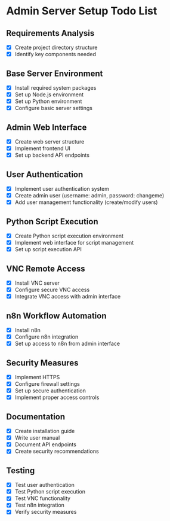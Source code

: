 # Admin Server Setup Todo List

## Requirements Analysis
- [x] Create project directory structure
- [x] Identify key components needed

## Base Server Environment
- [x] Install required system packages
- [x] Set up Node.js environment
- [x] Set up Python environment
- [x] Configure basic server settings

## Admin Web Interface
- [x] Create web server structure
- [x] Implement frontend UI
- [x] Set up backend API endpoints

## User Authentication
- [x] Implement user authentication system
- [x] Create admin user (username: admin, password: changeme)
- [x] Add user management functionality (create/modify users)

## Python Script Execution
- [x] Create Python script execution environment
- [x] Implement web interface for script management
- [x] Set up script execution API

## VNC Remote Access
- [x] Install VNC server
- [x] Configure secure VNC access
- [x] Integrate VNC access with admin interface

## n8n Workflow Automation
- [x] Install n8n
- [x] Configure n8n integration
- [x] Set up access to n8n from admin interface

## Security Measures
- [x] Implement HTTPS
- [x] Configure firewall settings
- [x] Set up secure authentication
- [x] Implement proper access controls

## Documentation
- [x] Create installation guide
- [x] Write user manual
- [x] Document API endpoints
- [x] Create security recommendations

## Testing
- [x] Test user authentication
- [x] Test Python script execution
- [x] Test VNC functionality
- [x] Test n8n integration
- [x] Verify security measures
